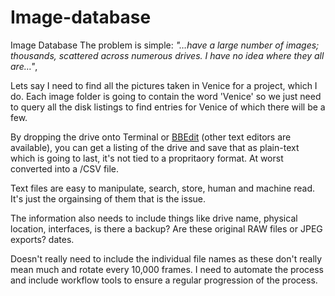 # Image-database
Image Database
The problem is simple:
*"…have a large number of images; thousands, scattered across numerous drives.
I have no idea where they all are…"*,

Lets say I need to find all the pictures taken in Venice for a project, which I do. Each image folder is going to contain the word 'Venice' so we just need to query all the disk listings to find entries for Venice of which there will be a few.

By dropping the drive onto Terminal or [BBEdit](https://www.barebones.com/products/bbedit/) (other text editors are available), you can get a listing of the drive and save that as plain-text which is going to last, it's not tied to a propritaory format. At worst converted into a /CSV file.

Text files are easy to manipulate, search, store, human and machine read. It's just the orgainsing of them that is the issue.

The information also needs to include things like drive name, physical location, interfaces, is there a backup? Are these original RAW files or JPEG exports? dates.

Doesn't really need to include the individual file names as these don't really mean much and rotate every 10,000 frames.
I need to automate the process and include workflow tools to ensure a regular progression of the process.
